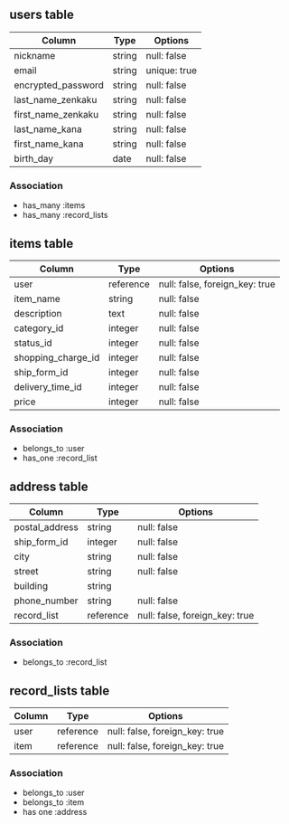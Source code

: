 ## users table

|Column            |Type       |Options      |
|------------------|-----------|-------------|
|nickname          |string     |null: false  |
|email             |string     |unique: true |
|encrypted_password|string     |null: false  |
|last_name_zenkaku |string     |null: false  |
|first_name_zenkaku|string     |null: false  |
|last_name_kana    |string     |null: false  |
|first_name_kana   |string     |null: false  |
|birth_day         |date       |null: false  |


### Association
- has_many :items
- has_many :record_lists



## items table

|Column             |Type       |Options                        |
|-------------------|-----------|-------------------------------|
|user               |reference  |null: false, foreign_key: true |
|item_name          |string     |null: false                    |
|description        |text       |null: false                    |
|category_id        |integer    |null: false                    |
|status_id          |integer    |null: false                    |
|shopping_charge_id |integer    |null: false                    |
|ship_form_id       |integer    |null: false                    |
|delivery_time_id   |integer    |null: false                    |
|price              |integer    |null: false                    |


### Association
- belongs_to :user
- has_one :record_list



## address table

|Column             |Type       |Options                        |
|-------------------|-----------|-------------------------------|
|postal_address     |string     |null: false                    |
|ship_form_id       |integer    |null: false                    |
|city               |string     |null: false                    |
|street             |string     |null: false                    |
|building           |string     |                               |
|phone_number       |string     |null: false                    |
|record_list        |reference  |null: false, foreign_key: true |

### Association
- belongs_to :record_list



## record_lists table

|Column            |Type       |Options                        |
|------------------|-----------|-------------------------------|
|user              |reference  |null: false, foreign_key: true |
|item              |reference  |null: false, foreign_key: true |


### Association
- belongs_to :user
- belongs_to :item
- has one :address

